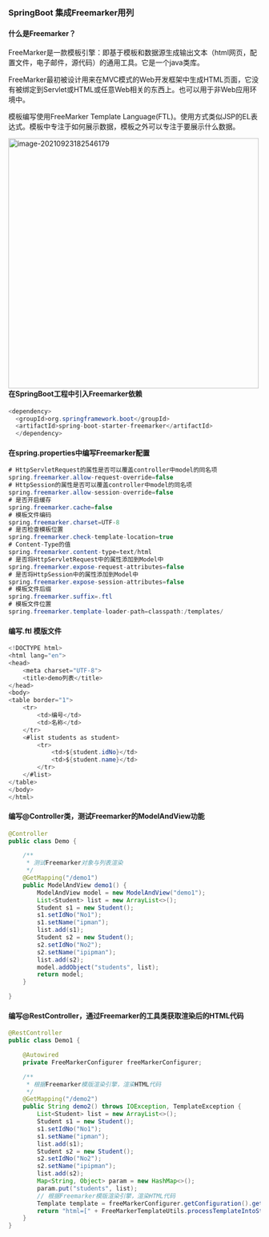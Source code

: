 ### SpringBoot 集成Freemarker用列

#### 什么是Freemarker？

FreeMarker是一款模板引擎：即基于模板和数据源生成输出文本（html网页，配置文件，电子邮件，源代码）的通用工具。它是一个java类库。

FreeMarker最初被设计用来在MVC模式的Web开发框架中生成HTML页面，它没有被绑定到Servlet或HTML或任意Web相关的东西上。也可以用于非Web应用环境中。

模板编写使用FreeMarker Template Language(FTL)。使用方式类似JSP的EL表达式。模板中专注于如何展示数据，模板之外可以专注于要展示什么数据。



<img src="https://tva1.sinaimg.cn/large/008i3skNly1guqqjr2yghj62180u0ad302.jpg" alt="image-20210923182546179" align="left" width="500" />





#### 在SpringBoot工程中引入Freemarker依赖

```java
<dependency>
  <groupId>org.springframework.boot</groupId>
  <artifactId>spring-boot-starter-freemarker</artifactId>
  </dependency>
```



#### 在spring.properties中编写Freemarker配置

```java
# HttpServletRequest的属性是否可以覆盖controller中model的同名项
spring.freemarker.allow-request-override=false
# HttpSession的属性是否可以覆盖controller中model的同名项
spring.freemarker.allow-session-override=false
# 是否开启缓存
spring.freemarker.cache=false
# 模板文件编码
spring.freemarker.charset=UTF-8
# 是否检查模板位置
spring.freemarker.check-template-location=true
# Content-Type的值
spring.freemarker.content-type=text/html
# 是否将HttpServletRequest中的属性添加到Model中
spring.freemarker.expose-request-attributes=false
# 是否将HttpSession中的属性添加到Model中
spring.freemarker.expose-session-attributes=false
# 模板文件后缀
spring.freemarker.suffix=.ftl
# 模板文件位置
spring.freemarker.template-loader-path=classpath:/templates/
```



#### 编写.ftl 模版文件

```java
<!DOCTYPE html>
<html lang="en">
<head>
    <meta charset="UTF-8">
    <title>demo列表</title>
</head>
<body>
<table border="1">
    <tr>
        <td>编号</td>
        <td>名称</td>
    </tr>
    <#list students as student>
        <tr>
            <td>${student.idNo}</td>
            <td>${student.name}</td>
        </tr>
    </#list>
</table>
</body>
</html>
```



#### 编写@Controller类，测试Freemarker的ModelAndView功能

```java
@Controller
public class Demo {

    /**
     * 测试Freemarker对象与列表渲染
     */
    @GetMapping("/demo1")
    public ModelAndView demo1() {
        ModelAndView model = new ModelAndView("demo1");
        List<Student> list = new ArrayList<>();
        Student s1 = new Student();
        s1.setIdNo("No1");
        s1.setName("ipman");
        list.add(s1);
        Student s2 = new Student();
        s2.setIdNo("No2");
        s2.setName("ipipman");
        list.add(s2);
        model.addObject("students", list);
        return model;
    }

}
```



#### 编写@RestController，通过Freemarker的工具类获取渲染后的HTML代码

```java
@RestController
public class Demo1 {

    @Autowired
    private FreeMarkerConfigurer freeMarkerConfigurer;

    /**
     * 根据Freemarker模版渲染引擎，渲染HTML代码
     */
    @GetMapping("/demo2")
    public String demo2() throws IOException, TemplateException {
        List<Student> list = new ArrayList<>();
        Student s1 = new Student();
        s1.setIdNo("No1");
        s1.setName("ipman");
        list.add(s1);
        Student s2 = new Student();
        s2.setIdNo("No2");
        s2.setName("ipipman");
        list.add(s2);
        Map<String, Object> param = new HashMap<>();
        param.put("students", list);
        // 根据Freemarker模版渲染引擎，渲染HTML代码
        Template template = freeMarkerConfigurer.getConfiguration().getTemplate("demo1.ftl");
        return "html=[" + FreeMarkerTemplateUtils.processTemplateIntoString(template, param) + "]";
    }
}
```


